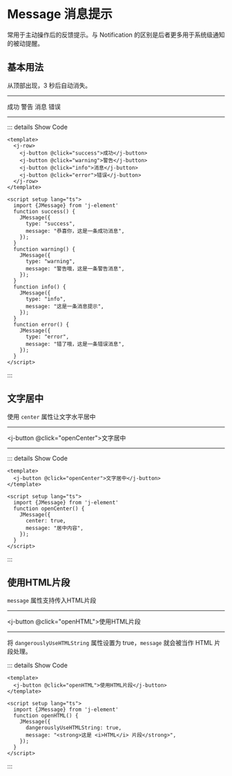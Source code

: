 <script setup lang="ts">
  import JUi from '../dist/j-element.js'
  function success() {
  JUi.JMessage({
      type: "success",
      message: "恭喜你，这是一条成功消息",
    });
  }
  function warning() {
    JUi.JMessage({
      type: "warning",
      message: "警告哦，这是一条警告消息",
    });
  }
  function info() {
    JUi.JMessage({
      type: "info",
      message: "这是一条消息提示",
    });
  }
  function error() {
    JUi.JMessage({
      type: "error",
      message: "错了哦，这是一条错误消息",
    });
  }
  function openHTML() {
    JUi.JMessage({
      dangerouslyUseHTMLString: true,
      message: "<strong>这是 <i>HTML</i> 片段</strong>",
    });
  }

  function openCenter() {
    JUi.JMessage({
      message: "居中内容",
      center: true,
    });
  }
</script>

# Message 消息提示

常用于主动操作后的反馈提示。与 Notification 的区别是后者更多用于系统级通知的被动提醒。

## 基本用法

从顶部出现，3 秒后自动消失。

<hr />

<j-row>
  <j-button @click="success">成功</j-button>
  <j-button @click="warning">警告</j-button>
  <j-button @click="info">消息</j-button>
  <j-button @click="error">错误</j-button>
</j-row>

<hr />

::: details Show Code
```vue
<template>
  <j-row>
    <j-button @click="success">成功</j-button>
    <j-button @click="warning">警告</j-button>
    <j-button @click="info">消息</j-button>
    <j-button @click="error">错误</j-button>
  </j-row>
</template>

<script setup lang="ts">
  import {JMessage} from 'j-element'
  function success() {
    JMessage({
      type: "success",
      message: "恭喜你，这是一条成功消息",
    });
  }
  function warning() {
    JMessage({
      type: "warning",
      message: "警告哦，这是一条警告消息",
    });
  }
  function info() {
    JMessage({
      type: "info",
      message: "这是一条消息提示",
    });
  }
  function error() {
    JMessage({
      type: "error",
      message: "错了哦，这是一条错误消息",
    });
  }
</script>
```
:::

## 文字居中

使用 `center` 属性让文字水平居中

<hr/>

<j-button @click="openCenter">文字居中</j-button>

<hr/>

::: details Show Code
```vue
<template>
  <j-button @click="openCenter">文字居中</j-button>
</template>

<script setup lang="ts">
  import {JMessage} from 'j-element'
  function openCenter() {
    JMessage({
      center: true,
      message: "居中内容",
    });
  }
</script>
```
:::


## 使用HTML片段

`message` 属性支持传入HTML片段

<hr/>

<j-button @click="openHTML">使用HTML片段</j-button>

<hr/>

将 `dangerouslyUseHTMLString` 属性设置为 true，`message` 就会被当作 HTML 片段处理。

::: details Show Code
```vue
<template>
  <j-button @click="openHTML">使用HTML片段</j-button>
</template>

<script setup lang="ts">
  import {JMessage} from 'j-element'
  function openHTML() {
    JMessage({
      dangerouslyUseHTMLString: true,
      message: "<strong>这是 <i>HTML</i> 片段</strong>",
    });
  }
</script>
```
:::
